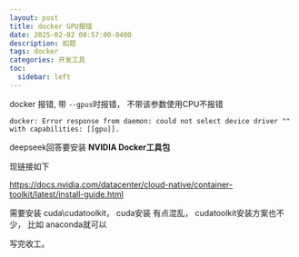 ```yaml
---
layout: post
title: docker GPU报错
date: 2025-02-02 08:57:00-0400
description: 如题
tags: docker
categories: 开发工具
toc:
  sidebar: left
---
```


docker 报错, 带 `--gpus`时报错， 不带该参数使用CPU不报错

```
docker: Error response from daemon: could not select device driver "" with capabilities: [[gpu]].
```

deepseek回答要安装 **NVIDIA Docker工具包**

现链接如下

https://docs.nvidia.com/datacenter/cloud-native/container-toolkit/latest/install-guide.html

需要安装 cuda\cudatoolkit， cuda安装 有点混乱， cudatoolkit安装方案也不少， 比如 anaconda就可以

写完收工。
